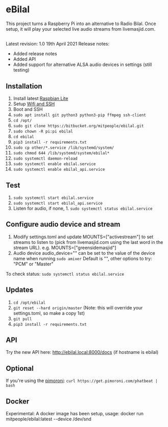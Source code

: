 # eBilal

This project turns a Raspberry Pi into an alternative to Radio Bilal. Once setup, it will play your selected live audio streams from livemasjid.com.

##
Latest revision: 1.0 19th April 2021
Release notes: 
* Added release notes
* Added API
* Added support for alternative ALSA audio devices in settings (still testing)

## Installation

1. Install latest [Raspbian Lite](https://downloads.raspberrypi.org/raspbian_lite_latest)
2. Setup [Wifi and SSH](https://www.raspberrypi.org/documentation/configuration/wireless/headless.md)
3. Boot and SSH
4. `sudo apt install git python3 python3-pip ffmpeg ssh-client`
5. `cd /opt/`
6. `sudo git clone https://bitbucket.org/mitpeople/ebilal.git`
7. `sudo chown -R pi:pi ebilal`
8. `cd ebilal`
9. `pip3 install -r requirements.txt`
10. `sudo cp other/*.service /lib/systemd/system/`
11. `sudo chmod 644 /lib/systemd/system/ebilal*`
12. `sudo systemctl daemon-reload`
13. `sudo systemctl enable ebilal.service`
14. `sudo systemctl enable ebilal_api.service`

## Test
1. `sudo systemctl start ebilal.service`
2. `sudo systemctl start ebilal_api.service`
3. Listen for audio, if none, 1. `sudo systemctl status ebilal.service`

## Configure audio device and stream
1. Modify settings.toml and update MOUNTS=["activestream"] to set streams to listen to (pick from livemasjid.com using the last word in the stream URL). e.g. MOUNTS=["greensidemasjid"]
2. Audio device audio_device="" can be set to the value of the device name when running `sudo amixer` Default is "", other options to try: "PCM" or "Master"

To check status:
`sudo systemctl status ebilal.service`

## Updates
1. `cd /opt/ebilal`
2. `git reset --hard origin/master`    (Note: this will override your settings.toml, so make a copy 1st)
3. `git pull`
4. `pip3 install -r requirements.txt`

## API
Try the new API here:
http://ebilal.local:8000/docs  (if hostname is ebilal)


## Optional

If you're using the [pimoroni](https://shop.pimoroni.com/products/pirate-radio-pi-zero-w-project-kit):
`curl https://get.pimoroni.com/phatbeat | bash`

## Docker
Experimental: A docker image has been setup, usage:
docker run mitpeople/ebilal:latest <mountname> --device /dev/snd 
